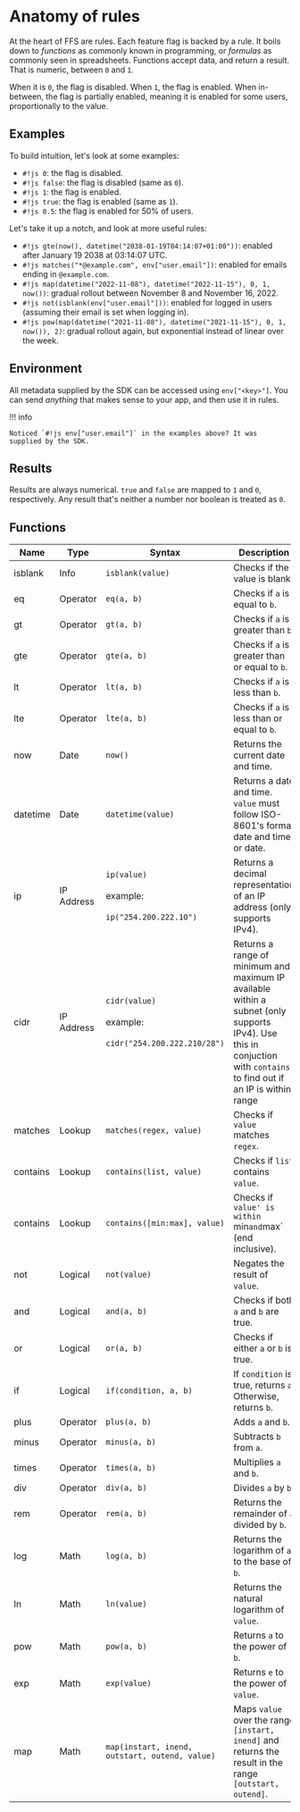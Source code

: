 # Anatomy of rules

At the heart of FFS are rules. Each feature flag is backed by a rule. It boils down to _functions_ as commonly known in programming, or _formulas_ as commonly seen in spreadsheets. Functions accept data, and return a result. That is numeric, between `0` and `1`.

When it is `0`, the flag is disabled. When `1`, the flag is enabled. When in-between, the flag is partially enabled, meaning it is enabled for some users, proportionally to the value.

## Examples

To build intuition, let's look at some examples:

- `#!js 0`: the flag is disabled.
- `#!js false`: the flag is disabled (same as `0`).
- `#!js 1`: the flag is enabled.
- `#!js true`: the flag is enabled (same as `1`).
- `#!js 0.5`: the flag is enabled for 50% of users.

Let's take it up a notch, and look at more useful rules:

- `#!js gte(now(), datetime("2038-01-19T04:14:07+01:00"))`: enabled after January 19 2038 at 03:14:07 UTC.
- `#!js matches("*@example.com", env["user.email"])`: enabled for emails ending in `@example.com`.
- `#!js map(datetime("2022-11-08"), datetime("2022-11-15"), 0, 1, now())`: gradual rollout between November 8 and November 16, 2022.
- `#!js not(isblank(env["user.email"]))`: enabled for logged in users (assuming their email is set when logging in).
- `#!js pow(map(datetime("2021-11-08"), datetime("2021-11-15"), 0, 1, now()), 2)`: gradual rollout again, but exponential instead of linear over the week.

## Environment

All metadata supplied by the SDK can be accessed using `env["<key>"]`. You can send _anything_ that makes sense to your app, and then use it in rules.

!!! info

    Noticed `#!js env["user.email"]` in the examples above? It was supplied by the SDK.

## Results

Results are always numerical. `true` and `false` are mapped to `1` and `0`, respectively. Any result that's neither a number nor boolean is treated as `0`.

## Functions

| Name     | Type       | Syntax                                                                | Description                                                                                                                                                           |
|----------|------------|-----------------------------------------------------------------------|-----------------------------------------------------------------------------------------------------------------------------------------------------------------------|
| isblank  | Info       | `isblank(value)`                                                      | Checks if the value is blank.                                                                                                                                         |
| eq       | Operator   | `eq(a, b)`                                                            | Checks if `a` is equal to `b`.                                                                                                                                        |
| gt       | Operator   | `gt(a, b)`                                                            | Checks if `a` is greater than `b`.                                                                                                                                    |
| gte      | Operator   | `gte(a, b)`                                                           | Checks if `a` is greater than or equal to `b`.                                                                                                                        |
| lt       | Operator   | `lt(a, b)`                                                            | Checks if `a` is less than `b`.                                                                                                                                       |
| lte      | Operator   | `lte(a, b)`                                                           | Checks if `a` is less than or equal to `b`.                                                                                                                           |
| now      | Date       | `now()`                                                               | Returns the current date and time.                                                                                                                                    |
| datetime | Date       | `datetime(value)`                                                     | Returns a date and time. `value` must follow ISO-8601's format date and time, or date.                                                                                |
| ip       | IP Address | `ip(value)`<br/><br/>example:<br/><br/>`ip("254.200.222.10")`         | Returns a decimal representation of an IP address (only supports IPv4).                                                                                               |
| cidr     | IP Address | `cidr(value)`<br/><br/>example:<br/><br/>`cidr("254.200.222.210/28")` | Returns a range of minimum and maximum IP available within a subnet (only supports IPv4). Use this in conjuction with `contains` to find out if an IP is within range |
| matches  | Lookup     | `matches(regex, value)`                                               | Checks if `value` matches `regex`.                                                                                                                                    |
| contains | Lookup     | `contains(list, value)`                                               | Checks if `list` contains `value`.                                                                                                                                    |
| contains | Lookup     | `contains([min:max], value)`                                          | Checks if `value' is within `min` and `max` (end inclusive).                                                                                                          |
| not      | Logical    | `not(value)`                                                          | Negates the result of `value`.                                                                                                                                        |
| and      | Logical    | `and(a, b)`                                                           | Checks if both `a` and `b` are true.                                                                                                                                  |
| or       | Logical    | `or(a, b)`                                                            | Checks if either `a` or `b` is true.                                                                                                                                  |
| if       | Logical    | `if(condition, a, b)`                                                 | If `condition` is true, returns `a`. Otherwise, returns `b`.                                                                                                          |
| plus     | Operator   | `plus(a, b)`                                                          | Adds `a` and `b`.                                                                                                                                                     |
| minus    | Operator   | `minus(a, b)`                                                         | Subtracts `b` from `a`.                                                                                                                                               |
| times    | Operator   | `times(a, b)`                                                         | Multiplies `a` and `b`.                                                                                                                                               |
| div      | Operator   | `div(a, b)`                                                           | Divides `a` by `b`.                                                                                                                                                   |
| rem      | Operator   | `rem(a, b)`                                                           | Returns the remainder of `a` divided by `b`.                                                                                                                          |
| log      | Math       | `log(a, b)`                                                           | Returns the logarithm of `a` to the base of `b`.                                                                                                                      |
| ln       | Math       | `ln(value)`                                                           | Returns the natural logarithm of `value`.                                                                                                                             |
| pow      | Math       | `pow(a, b)`                                                           | Returns `a` to the power of `b`.                                                                                                                                      |
| exp      | Math       | `exp(value)`                                                          | Returns `e` to the power of `value`.                                                                                                                                  |
| map      | Math       | `map(instart, inend, outstart, outend, value)`                        | Maps `value` over the range `[instart, inend]` and returns the result in the range `[outstart, outend]`.                                                              |

